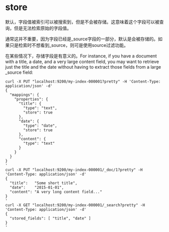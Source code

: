 # store

默认，字段值被索引可以被搜索到，但是不会被存储。这意味着这个字段可以被查询，但是无法检索原始的字段值。

通常这并不重要，因为字段已经是_source字段的一部分，默认是会被存储的。如果只是检索时不想看到_source，则可是使用source过滤功能。

在某些情况下，存储字段是有意义的。For instance, if you have a document with a title, a date, and a very large content field, you may want to retrieve just the title and the date without having to extract those fields from a large _source field:

```
curl -X PUT "localhost:9200/my-index-000001?pretty" -H 'Content-Type: application/json' -d'
{
  "mappings": {
    "properties": {
      "title": {
        "type": "text",
        "store": true 
      },
      "date": {
        "type": "date",
        "store": true 
      },
      "content": {
        "type": "text"
      }
    }
  }
}
'
curl -X PUT "localhost:9200/my-index-000001/_doc/1?pretty" -H 'Content-Type: application/json' -d'
{
  "title":   "Some short title",
  "date":    "2015-01-01",
  "content": "A very long content field..."
}
'
curl -X GET "localhost:9200/my-index-000001/_search?pretty" -H 'Content-Type: application/json' -d'
{
  "stored_fields": [ "title", "date" ] 
}
'

```

